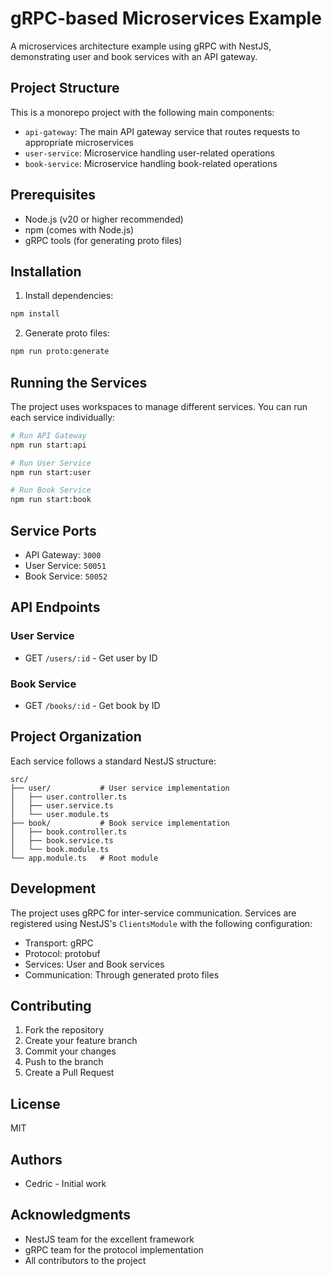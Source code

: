 # gRPC-based Microservices Example

A microservices architecture example using gRPC with NestJS, demonstrating user and book services with an API gateway.

## Project Structure

This is a monorepo project with the following main components:

- `api-gateway`: The main API gateway service that routes requests to appropriate microservices
- `user-service`: Microservice handling user-related operations
- `book-service`: Microservice handling book-related operations

## Prerequisites

- Node.js (v20 or higher recommended)
- npm (comes with Node.js)
- gRPC tools (for generating proto files)

## Installation

1. Install dependencies:
```bash
npm install
```

2. Generate proto files:
```bash
npm run proto:generate
```

## Running the Services

The project uses workspaces to manage different services. You can run each service individually:

```bash
# Run API Gateway
npm run start:api

# Run User Service
npm run start:user

# Run Book Service
npm run start:book
```

## Service Ports

- API Gateway: `3000`
- User Service: `50051`
- Book Service: `50052`

## API Endpoints

### User Service
- GET `/users/:id` - Get user by ID

### Book Service
- GET `/books/:id` - Get book by ID

## Project Organization

Each service follows a standard NestJS structure:

```
src/
├── user/           # User service implementation
│   ├── user.controller.ts
│   ├── user.service.ts
│   └── user.module.ts
├── book/           # Book service implementation
│   ├── book.controller.ts
│   ├── book.service.ts
│   └── book.module.ts
└── app.module.ts   # Root module
```

## Development

The project uses gRPC for inter-service communication. Services are registered using NestJS's `ClientsModule` with the following configuration:

- Transport: gRPC
- Protocol: protobuf
- Services: User and Book services
- Communication: Through generated proto files

## Contributing

1. Fork the repository
2. Create your feature branch
3. Commit your changes
4. Push to the branch
5. Create a Pull Request

## License

MIT

## Authors

- Cedric - Initial work

## Acknowledgments

- NestJS team for the excellent framework
- gRPC team for the protocol implementation
- All contributors to the project
